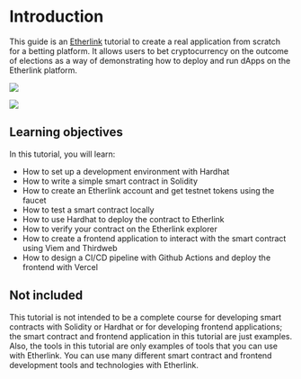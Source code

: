 # Introduction

This guide is an [Etherlink](https://www.etherlink.com/) tutorial to create a real application from scratch for a betting platform.
It allows users to bet cryptocurrency on the outcome of elections as a way of demonstrating how to deploy and run dApps on the Etherlink platform.

![](https://nypost.com/wp-content/uploads/sites/2/2024/11/polymarket-2024-93092260.jpg?w=1024)

![](https://assets.bwbx.io/images/users/iqjWHBFdfxIU/iTkgpB1jv0Ew/v1/-1x-1.webp)

## Learning objectives

In this tutorial, you will learn:

- How to set up a development environment with Hardhat
- How to write a simple smart contract in Solidity
- How to create an Etherlink account and get testnet tokens using the faucet
- How to test a smart contract locally
- How to use Hardhat to deploy the contract to Etherlink
- How to verify your contract on the Etherlink explorer
- How to create a frontend application to interact with the smart contract using Viem and Thirdweb
- How to design a CI/CD pipeline with Github Actions and deploy the frontend with Vercel

## Not included

This tutorial is not intended to be a complete course for developing smart contracts with Solidity or Hardhat or for developing frontend applications; the smart contract and frontend application in this tutorial are just examples.
Also, the tools in this tutorial are only examples of tools that you can use with Etherlink.
You can use many different smart contract and frontend development tools and technologies with Etherlink.
